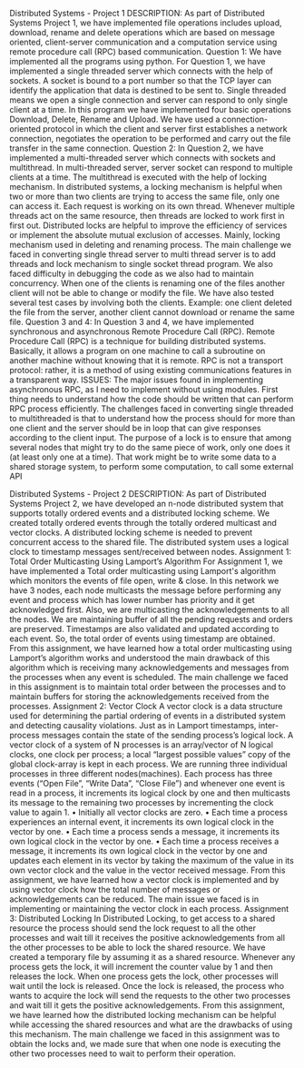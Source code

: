 Distributed Systems - Project 1
DESCRIPTION:
As part of Distributed Systems Project 1, we have implemented file operations includes upload, download, rename and delete operations which are based on message oriented, client-server communication and a computation service using remote procedure call (RPC) based communication.
Question 1:
 We have implemented all the programs using python. For Question 1, we have implemented a single threaded server which connects with the help of sockets. A socket is bound to a port number so that the TCP layer can identify the application that data is destined to be sent to. Single threaded means we open a single connection and server can respond to only single client at a time. In this program we have implemented four basic operations Download, Delete, Rename and Upload. We have used a connection-oriented protocol in which the client and server first establishes a network connection, negotiates the operation to be performed and carry out the file transfer in the same connection. 
Question 2:
In Question 2, we have implemented a multi-threaded server which connects with sockets and multithread. In multi-threaded server, server socket can respond to multiple clients at a time. The multithread is executed with the help of locking mechanism. In distributed systems, a locking mechanism is helpful when two or more than two clients are trying to access the same file, only one can access it. Each request is working on its own thread. Whenever multiple threads act on the same resource, then threads are locked to work first in first out. Distributed locks are helpful to improve the efficiency of services or implement the absolute mutual exclusion of accesses. Mainly, locking mechanism used in deleting and renaming process. The main challenge we faced in converting single thread server to multi thread server is to add threads and lock mechanism to single socket thread program. We also faced difficulty in debugging the code as we also had to maintain concurrency. When one of the clients is renaming one of the files another client will not be able to change or modify the file. We have also tested several test cases by involving both the clients. Example: one client deleted the file from the server, another client cannot download or rename the same file.
Question 3 and 4: 
In Question 3 and 4, we have implemented synchronous and asynchronous Remote Procedure Call (RPC). Remote Procedure Call (RPC) is a technique for building distributed systems. Basically, it allows a program on one machine to call a subroutine on another machine without knowing that it is remote. RPC is not a transport protocol: rather, it is a method of using existing communications features in a transparent way.
ISSUES:
The major issues found in implementing asynchronous RPC, as I need to implement without using modules. First thing needs to understand how the code should be written that can perform RPC process efficiently.
 The challenges faced in converting single threaded to multithreaded is that to understand how the process should for more than one client and the server should be in loop that can give responses according to the client input.
The purpose of a lock is to ensure that among several nodes that might try to do the same piece of work, only one does it (at least only one at a time). That work might be to write some data to a shared storage system, to perform some computation, to call some external API

Distributed Systems - Project 2
DESCRIPTION:
As part of Distributed Systems Project 2, we have developed an n-node distributed 
system that supports totally ordered events and a distributed locking scheme. We 
created totally ordered events through the totally ordered multicast and vector clocks. A 
distributed locking scheme is needed to prevent concurrent access to the shared file.
The distributed system uses a logical clock to timestamp messages sent/received 
between nodes.
Assignment 1: Total Order Multicasting Using Lamport’s Algorithm
For Assignment 1, we have implemented a Total order multicasting using Lamport's
algorithm which monitors the events of file open, write & close. In this network we have 
3 nodes, each node multicasts the message before performing any event and process 
which has lower number has priority and it get acknowledged first. Also, we are 
multicasting the acknowledgements to all the nodes. We are maintaining buffer of all 
the pending requests and orders are preserved. Timestamps are also validated and 
updated according to each event. So, the total order of events using timestamp are 
obtained.
From this assignment, we have learned how a total order multicasting using Lamport’s 
algorithm works and understood the main drawback of this algorithm which is receiving 
many acknowledgements and messages from the processes when any event is 
scheduled.
The main challenge we faced in this assignment is to maintain total order between the 
processes and to maintain buffers for storing the acknowledgements received from the 
processes.
Assignment 2: Vector Clock
A vector clock is a data structure used for determining the partial ordering of events in a 
distributed system and detecting causality violations. Just as in Lamport timestamps, 
inter- process messages contain the state of the sending process’s logical lock. A vector 
clock of a system of N processes is an array/vector of N logical clocks, one clock per 
process; a local “largest possible values” copy of the global clock-array is kept in each 
process.
We are running three individual processes in three different nodes(machines). Each 
process has three events (“Open File”, “Write Data”, “Close File”) and whenever one 
event is read in a process, it increments its logical clock by one and then multicasts its 
message to the remaining two processes by incrementing the clock value to again 1.
• Initially all vector clocks are zero. 
• Each time a process experiences an internal event, it increments its own logical 
clock in the vector by one. 
• Each time a process sends a message, it increments its own logical clock in the 
vector by one.
• Each time a process receives a message, it increments its own logical clock in the 
vector by one and updates each element in its vector by taking the maximum of 
the value in its own vector clock and the value in the vector received message.
From this assignment, we have learned how a vector clock is implemented and by using 
vector clock how the total number of messages or acknowledgements can be reduced. 
The main issue we faced is in implementing or maintaining the vector clock in each 
process.
Assignment 3: Distributed Locking
In Distributed Locking, to get access to a shared resource the process should send the 
lock request to all the other processes and wait till it receives the positive 
acknowledgements from all the other processes to be able to lock the shared resource. 
We have created a temporary file by assuming it as a shared resource. Whenever any 
process gets the lock, it will increment the counter value by 1 and then releases the 
lock. When one process gets the lock, other processes will wait until the lock is released. 
Once the lock is released, the process who wants to acquire the lock will send the 
requests to the other two processes and wait till it gets the positive acknowledgements.
From this assignment, we have learned how the distributed locking mechanism can be 
helpful while accessing the shared resources and what are the drawbacks of using this 
mechanism. 
The main challenge we faced in this assignment was to obtain the locks and, we made
sure that when one node is executing the other two processes need to wait to perform 
their operation.
